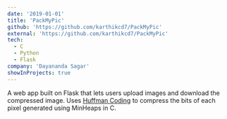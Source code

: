 ```yaml
---
date: '2019-01-01'
title: 'PackMyPic'
github: 'https://github.com/karthikcd7/PackMyPic'
external: 'https://github.com/karthikcd7/PackMyPic'
tech:
  - C
  - Python
  - Flask
company: 'Dayananda Sagar'
showInProjects: true
---
```


A web app built on Flask that lets users upload images and download the compressed image. Uses [Huffman Coding](https://en.wikipedia.org/wiki/Huffman_coding) to compress the bits of each pixel generated using MinHeaps in C.
